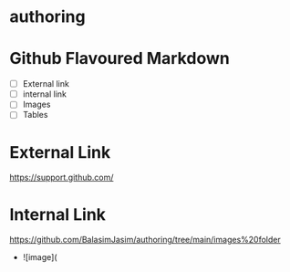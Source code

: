 # authoring
# Github Flavoured Markdown
- [ ] External link
- [ ] internal link
- [ ] Images
- [ ] Tables
# External Link
https://support.github.com/
# Internal Link 
https://github.com/BalasimJasim/authoring/tree/main/images%20folder
- ![image](
